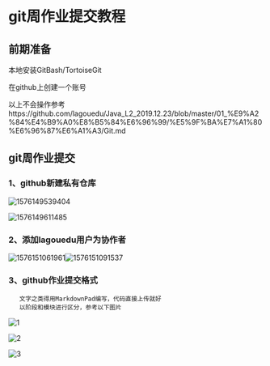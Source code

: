# git周作业提交教程

## 前期准备

本地安装GitBash/TortoiseGit

在github上创建一个账号

以上不会操作参考https://github.com/lagouedu/Java_L2_2019.12.23/blob/master/01_%E9%A2%84%E4%B9%A0%E8%B5%84%E6%96%99/%E5%9F%BA%E7%A1%80%E6%96%87%E6%A1%A3/Git.md


## git周作业提交

### 1、github新建私有仓库

![1576149539404](https://github.com/lagouedu/Basic-document/blob/master/img-folder/git%E5%91%A8%E4%BD%9C%E4%B8%9A%E6%8F%90%E4%BA%A4%E6%95%99%E7%A8%8B1576149539404.png)

![1576149611485](https://github.com/lagouedu/Basic-document/blob/master/img-folder/git%E5%91%A8%E4%BD%9C%E4%B8%9A%E6%8F%90%E4%BA%A4%E6%95%99%E7%A8%8B1576149611485.png)

### 2、添加lagouedu用户为协作者

![1576151061961](https://github.com/lagouedu/Basic-document/blob/master/img-folder/git%E5%91%A8%E4%BD%9C%E4%B8%9A%E6%8F%90%E4%BA%A4%E6%95%99%E7%A8%8B1576151061961.png)![1576151091537](https://github.com/lagouedu/Basic-document/blob/master/img-folder/git%E5%91%A8%E4%BD%9C%E4%B8%9A%E6%8F%90%E4%BA%A4%E6%95%99%E7%A8%8B1576151091537.png)

### 3、github作业提交格式
       文字之类得用MarkdownPad编写，代码直接上传就好
       以阶段和模块进行区分，参考以下图片



![1](https://github.com/lagouedu/Java_L2_2019.12.23/blob/master/04_%E5%85%B6%E4%BB%96/img-folder/git%E5%91%A8%E4%BD%9C%E4%B8%9A%E6%8F%90%E4%BA%A4%E6%95%99%E7%A8%8B/1.jpg)

![2](https://github.com/lagouedu/Java_L2_2019.12.23/blob/master/04_%E5%85%B6%E4%BB%96/img-folder/git%E5%91%A8%E4%BD%9C%E4%B8%9A%E6%8F%90%E4%BA%A4%E6%95%99%E7%A8%8B/2.jpg)

![3](https://github.com/lagouedu/Java_L2_2019.12.23/blob/master/04_%E5%85%B6%E4%BB%96/img-folder/git%E5%91%A8%E4%BD%9C%E4%B8%9A%E6%8F%90%E4%BA%A4%E6%95%99%E7%A8%8B/3.jpg)
